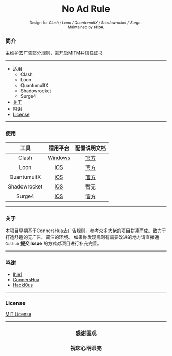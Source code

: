 <h1 align="center">
<sub>
</sub>
No Ad Rule 
</h1>
<p align="center">
<sup>
     Design for<i> Clash / Loon / QuantumultX / Shadowrocket / Surge  </i>.
     <br> Maintained by <b>eHpo</b>.
</sup>
<br>
</p>


### 简介

主维护去广告部分规则，需开启MITM并信任证书


-------

* [适用](#适用)
	* Clash
	* Loon
	* QuantumultX
	* Shadowrocket
	* Surge4
* [关于](#关于)
* [鸣谢](#鸣谢)
* [License](#License)

-------

### 使用
工具 | 适用平台 | 配置说明文档
| :-: | :-: | :-: |
Clash | [Windows](https://raw.githubusercontent.com/eHpo1/Rules/master/Clash/Main.yaml) | [官方](https://github.com/Dreamacro/clash/blob/master/README.md)
Loon | [iOS](https://raw.githubusercontent.com/eHpo1/Rules/master/Loon/Main.conf) | [官方](https://www.notion.so/6-d87bf84ba9a94ea8b4d6720cab2aa285)
QuantumultX | [iOS](https://raw.githubusercontent.com/eHpo1/Rules/master/QuantumultX/Main.conf) | [官方](https://github.com/crossutility/Quantumult-X)
Shadowrocket | [iOS](https://raw.githubusercontent.com/eHpo1/Rules/master/Shadowrocket/Main.conf) | 暂无
Surge4 | [iOS](https://raw.githubusercontent.com/eHpo1/Rules/master/Surge4/Main.conf) | [官方](https://manual.nssurge.com/)

-------

### 关于
本项目早期基于ConnersHua去广告规则，参考众多大佬的项目拼凑而成。致力于打造舒适的无广告、简洁的环境。
如果你发现规则有需要改进的地方请直接通`Github`  **提交 Issue** 的方式对项目进行补充完善。

-------

### 鸣谢
* [lhie1](https://github.com/lhie1)
* [ConnersHua](https://github.com/ConnersHua)
* [Hackl0us](https://github.com/Hackl0us)

-------

### License
[MIT License](https://github.com/eHpo1/Rules/raw/master/LICENSE)

-------

### <center>感谢围观</center>
### <center>祝您心明眼亮</center>